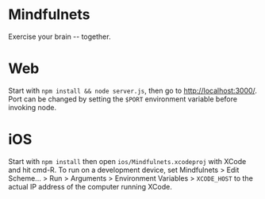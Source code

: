# Mindfulnets

Exercise your brain -- together.

# Web

Start with `npm install && node server.js`, then go to <http://localhost:3000/>.
Port can be changed by setting the `$PORT` environment variable before invoking node.

# iOS

Start with `npm install` then open `ios/Mindfulnets.xcodeproj` with XCode and hit cmd-R.
To run on a development device, set Mindfulnets > Edit Scheme... > Run > Arguments > Environment Variables > `XCODE_HOST` to the actual IP address of the computer running XCode.

